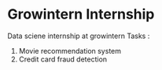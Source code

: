 # Growintern Internship
Data sciene internship at growintern
Tasks : 
1. Movie recommendation system
2. Credit card fraud detection
